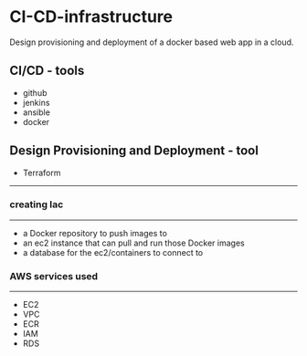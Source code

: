 # CI-CD-infrastructure
Design provisioning and deployment of a docker based web app in a cloud.

## CI/CD - tools
- github
- jenkins
- ansible
- docker

## Design Provisioning and Deployment - tool
- Terraform
-------

### creating Iac
---------
- a Docker repository to push images to
- an ec2 instance that can pull and run those Docker images
- a database for the ec2/containers to connect to

### AWS services used
-----------
- EC2
- VPC
- ECR
- IAM
- RDS
